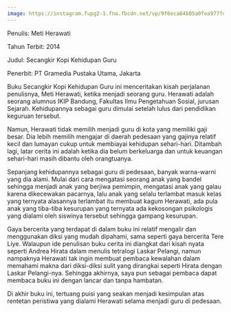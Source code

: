 ```yaml
---
image: https://instagram.fupg2-1.fna.fbcdn.net/vp/9f6eca64b05a0fea977fc851df8ffbb7/5CF5D256/t51.2885-15/e35/50770449_408375943064873_7246599513519481314_n.jpg?_nc_ht=instagram.fupg2-1.fna.fbcdn.net&_nc_cat=105
---
```


Penulis: Meti Herawati

Tahun Terbit: 2014

Judul: Secangkir Kopi Kehidupan Guru

Penerbit: PT Gramedia Pustaka Utama, Jakarta


Buku Secangkir Kopi Kehidupan Guru ini menceritakan kisah perjalanan penulisnya, Meti Herawati, ketika menjadi seorang guru. Herawati adalah seorang alumnus IKIP Bandung, Fakultas Ilmu Pengetahuan Sosial, jurusan Sejarah. Kehidupannya sebagai guru dimulai setelah lulus dari pendidikan keguruan tersebut.

Namun, Herawati tidak memilih menjadi guru di kota yang memiliki gaji besar. Dia lebih memilih mengajar di daerah pedesaan yang gajinya relatif kecil dan lumayan cukup untuk membiayai kehidupan sehari-hari. Ditambah lagi, latar cerita ini adalah ketika dia belum berkeluarga dan untuk keuangan sehari-hari masih dibantu oleh orangtuanya.

Sepanjang kehidupannya sebagai guru di pedesaan, banyak warna-warni yang dia alami. Mulai dari cara mengatasi seorang anak yang bandel sehingga menjadi anak yang berjiwa pemimpin, mengatasi anak yang galau karena dikecewakan pacarnya, lalu anak yang selalu terlambat masuk kelas yang ternyata alasannya terlambat itu membuat kagum Herawati, ada pula anak yang tiba-tiba kesurupan yang ternyata ada kekosongan psikologis yang dialami oleh siswinya tersebut sehingga gampang kesurupan.

Gaya bercerita yang terdapat di dalam buku ini relatif mengalir dan menggunakan diksi yang mudah dipahami, sama seperti gaya bercerita Tere Liye. Walaupun ide penulisan buku cerita ini diangkat dari kisah nyata seperti Andrea Hirata dalam menulis tetralogi Laskar Pelangi, namun nampaknya Herawati tak ingin membuat pembaca kewalahan dalam memahami makna dari diksi-diksi sulit yang dirangkai seperti Hirata dengan Laskar Pelangi-nya. Sehingga akhirnya, saya pun sebagai pembaca dapat membaca buku ini dengan lancar dan tanpa hambatan.

Di akhir buku ini, tertuang puisi yang seakan menjadi kesimpulan atas rentetan peristiwa yang dialami Herawati selama menjadi guru di pedesaan.